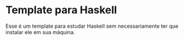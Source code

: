 # Template para Haskell

Esse é um template para estudar Haskell sem necessariamente ter que instalar ele em sua máquina. 

